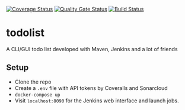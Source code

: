 [![Coverage Status](https://coveralls.io/repos/github/rickie95/todolist/badge.svg?branch=develop)](https://coveralls.io/github/rickie95/todolist?branch=master) [![Quality Gate Status](https://sonarcloud.io/api/project_badges/measure?project=rickie95_todolist&metric=alert_status)](https://sonarcloud.io/dashboard?id=rickie95_todolist) [![Build Status](https://travis-ci.com/rickie95/todolist.svg?branch=master)](https://travis-ci.com/rickie95/todolist)
# todolist
A CLI/GUI todo list developed with Maven, Jenkins and a lot of friends

## Setup

  - Clone the repo
  - Create a `.env` file with API tokens by Coveralls and Sonarcloud
  - `docker-compose up`
  - Visit `localhost:8090` for the Jenkins web interface and launch jobs.

